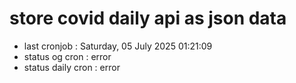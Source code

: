 # store covid daily api as json data

- last cronjob : Saturday, 05 July 2025 01:21:09
- status og cron : error
- status daily cron : error
      
      